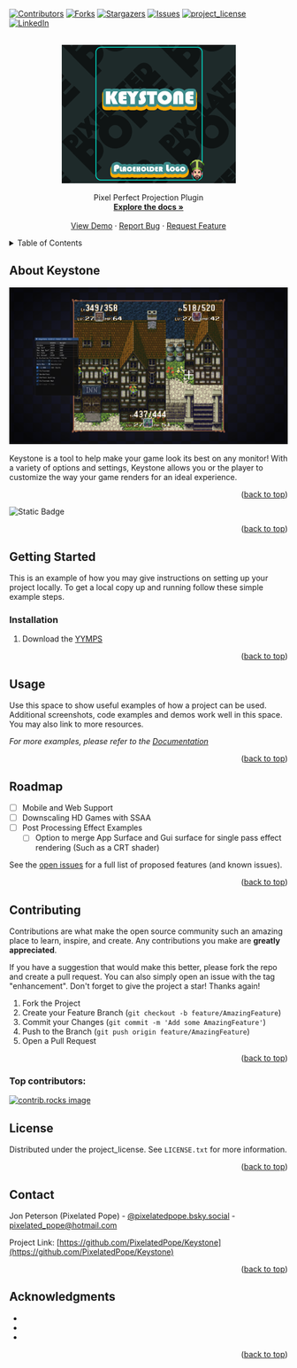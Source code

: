 <!-- Improved compatibility of back to top link: See: https://github.com/othneildrew/Best-README-Template/pull/73 -->
<a id="readme-top"></a>
<!--
*** Thanks for checking out the Best-README-Template. If you have a suggestion
*** that would make this better, please fork the repo and create a pull request
*** or simply open an issue with the tag "enhancement".
*** Don't forget to give the project a star!
*** Thanks again! Now go create something AMAZING! :D
-->



<!-- PROJECT SHIELDS -->
<!--
*** I'm using markdown "reference style" links for readability.
*** Reference links are enclosed in brackets [ ] instead of parentheses ( ).
*** See the bottom of this document for the declaration of the reference variables
*** for contributors-url, forks-url, etc. This is an optional, concise syntax you may use.
*** https://www.markdownguide.org/basic-syntax/#reference-style-links
-->
[![Contributors][contributors-shield]][contributors-url]
[![Forks][forks-shield]][forks-url]
[![Stargazers][stars-shield]][stars-url]
[![Issues][issues-shield]][issues-url]
[![project_license][license-shield]][license-url]
[![LinkedIn][linkedin-shield]][linkedin-url]



<!-- PROJECT LOGO -->
<br />
<div align="center">
  <a href="https://github.com/PixelatedPope/Keystone">
    <img src="images/logo.png" alt="Logo" width="315" height="250">
  </a>
  <p align="center">
    Pixel Perfect Projection Plugin
    <br />
    <a href="https://github.com/PixelatedPope/Keystone"><strong>Explore the docs »</strong></a>
    <br />
    <br />
    <a href="https://github.com/PixelatedPope/Keystone">View Demo</a>
    &middot;
    <a href="https://github.com/PixelatedPope/Keystone/issues/new?labels=bug&template=bug-report---.md">Report Bug</a>
    &middot;
    <a href="https://github.com/PixelatedPope/Keystone/issues/new?labels=enhancement&template=feature-request---.md">Request Feature</a>
  </p>
</div>



<!-- TABLE OF CONTENTS -->
<details>
  <summary>Table of Contents</summary>
  <ol>
    <li>
      <a href="#getting-started">Getting Started</a>
      <ul>
        <li><a href="#prerequisites">Prerequisites</a></li>
        <li><a href="#installation">Installation</a></li>
      </ul>
    </li>
    <li><a href="#usage">Usage</a></li>
    <li><a href="#roadmap">Roadmap</a></li>
    <li><a href="#contributing">Contributing</a></li>
    <li><a href="#license">License</a></li>
    <li><a href="#contact">Contact</a></li>
    <li><a href="#acknowledgments">Acknowledgments</a></li>
  </ol>
</details>



<!-- ABOUT THE PROJECT -->
## About Keystone

[![Product Name Screen Shot][product-screenshot]](https://example.com)

Keystone is a tool to help make your game look its best on any monitor! With a variety of options and settings, Keystone allows you or the player to customize the way your game renders for an ideal experience.

<p align="right">(<a href="#readme-top">back to top</a>)</p>


![Static Badge](https://img.shields.io/badge/Made_With_%26_For-GameMaker-green?style=flat-square&logo=gamemaker&logoColor=white)


<p align="right">(<a href="#readme-top">back to top</a>)</p>



<!-- GETTING STARTED -->
## Getting Started

This is an example of how you may give instructions on setting up your project locally.
To get a local copy up and running follow these simple example steps.

### Installation

1. Download the  [YYMPS](builds/)

<p align="right">(<a href="#readme-top">back to top</a>)</p>



<!-- USAGE EXAMPLES -->
## Usage

Use this space to show useful examples of how a project can be used. Additional screenshots, code examples and demos work well in this space. You may also link to more resources.

_For more examples, please refer to the [Documentation](https://example.com)_

<p align="right">(<a href="#readme-top">back to top</a>)</p>



<!-- ROADMAP -->
## Roadmap

- [ ] Mobile and Web Support
- [ ] Downscaling HD Games with SSAA
- [ ] Post Processing Effect Examples
    - [ ] Option to merge App Surface and Gui surface for single pass effect rendering (Such as a CRT shader)

See the [open issues](https://github.com/PixelatedPope/Keystone/issues) for a full list of proposed features (and known issues).

<p align="right">(<a href="#readme-top">back to top</a>)</p>



<!-- CONTRIBUTING -->
## Contributing

Contributions are what make the open source community such an amazing place to learn, inspire, and create. Any contributions you make are **greatly appreciated**.

If you have a suggestion that would make this better, please fork the repo and create a pull request. You can also simply open an issue with the tag "enhancement".
Don't forget to give the project a star! Thanks again!

1. Fork the Project
2. Create your Feature Branch (`git checkout -b feature/AmazingFeature`)
3. Commit your Changes (`git commit -m 'Add some AmazingFeature'`)
4. Push to the Branch (`git push origin feature/AmazingFeature`)
5. Open a Pull Request

<p align="right">(<a href="#readme-top">back to top</a>)</p>

### Top contributors:

<a href="https://github.com/PixelatedPope/Keystone/graphs/contributors">
  <img src="https://contrib.rocks/image?repo=PixelatedPope/Keystone" alt="contrib.rocks image" />
</a>



<!-- LICENSE -->
## License

Distributed under the project_license. See `LICENSE.txt` for more information.

<p align="right">(<a href="#readme-top">back to top</a>)</p>



<!-- CONTACT -->
## Contact

Jon Peterson (Pixelated Pope) - [@pixelatedpope.bsky.social](https://bsky.app/profile/pixelatedpope.bsky.social) - pixelated_pope@hotmail.com

Project Link: [https://github.com/PixelatedPope/Keystone](https://github.com/PixelatedPope/Keystone)

<p align="right">(<a href="#readme-top">back to top</a>)</p>



<!-- ACKNOWLEDGMENTS -->
## Acknowledgments

* []()
* []()
* []()

<p align="right">(<a href="#readme-top">back to top</a>)</p>



<!-- MARKDOWN LINKS & IMAGES -->
<!-- https://www.markdownguide.org/basic-syntax/#reference-style-links -->
[contributors-shield]: https://img.shields.io/github/contributors/PixelatedPope/Keystone.svg?style=for-the-badge
[contributors-url]: https://github.com/PixelatedPope/Keystone/graphs/contributors
[forks-shield]: https://img.shields.io/github/forks/PixelatedPope/Keystone.svg?style=for-the-badge
[forks-url]: https://github.com/PixelatedPope/Keystone/network/members
[stars-shield]: https://img.shields.io/github/stars/PixelatedPope/Keystone.svg?style=for-the-badge
[stars-url]: https://github.com/PixelatedPope/Keystone/stargazers
[issues-shield]: https://img.shields.io/github/issues/PixelatedPope/Keystone.svg?style=for-the-badge
[issues-url]: https://github.com/PixelatedPope/Keystone/issues
[license-shield]: https://img.shields.io/github/license/PixelatedPope/Keystone.svg?style=for-the-badge
[license-url]: https://github.com/PixelatedPope/Keystone/blob/master/LICENSE.txt
[linkedin-shield]: https://img.shields.io/badge/-LinkedIn-black.svg?style=for-the-badge&logo=linkedin&colorB=555
[linkedin-url]: https://linkedin.com/in/linkedin_username
[product-screenshot]: images/screenshot.png


[Gamemaker]: https://img.shields.io/badge/Made_With_GameMaker-green?style=flat-square&logo=gamemaker&logoColor=white

[Next-url]: https://nextjs.org/
[React.js]: https://img.shields.io/badge/React-20232A?style=for-the-badge&logo=react&logoColor=61DAFB
[React-url]: https://reactjs.org/
[Vue.js]: https://img.shields.io/badge/Vue.js-35495E?style=for-the-badge&logo=vuedotjs&logoColor=4FC08D
[Vue-url]: https://vuejs.org/
[Angular.io]: https://img.shields.io/badge/Angular-DD0031?style=for-the-badge&logo=angular&logoColor=white
[Angular-url]: https://angular.io/
[Svelte.dev]: https://img.shields.io/badge/Svelte-4A4A55?style=for-the-badge&logo=svelte&logoColor=FF3E00
[Svelte-url]: https://svelte.dev/
[Laravel.com]: https://img.shields.io/badge/Laravel-FF2D20?style=for-the-badge&logo=laravel&logoColor=white
[Laravel-url]: https://laravel.com
[Bootstrap.com]: https://img.shields.io/badge/Bootstrap-563D7C?style=for-the-badge&logo=bootstrap&logoColor=white
[Bootstrap-url]: https://getbootstrap.com
[JQuery.com]: https://img.shields.io/badge/jQuery-0769AD?style=for-the-badge&logo=jquery&logoColor=white
[JQuery-url]: https://jquery.com 
